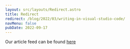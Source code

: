 ```yaml
---
layout: src/layouts/Redirect.astro
title: Redirect
redirect: /blog/2022/03/writing-in-visual-studio-code/
navMenu: false
pubDate: 2022-09-17
---
```

<div>
Our article feed can be found <a href="/blog/2022/03/writing-in-visual-studio-code/">here</a>
</div>
